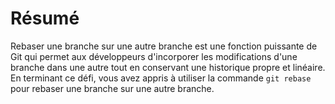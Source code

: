 # Résumé

Rebaser une branche sur une autre branche est une fonction puissante de Git qui permet aux développeurs d'incorporer les modifications d'une branche dans une autre tout en conservant une historique propre et linéaire. En terminant ce défi, vous avez appris à utiliser la commande `git rebase` pour rebaser une branche sur une autre branche.
